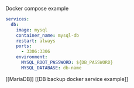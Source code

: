 Docker compose example
```yml
services:
  db:
    image: mysql
    container_name: mysql-db
    restart: always
    ports:
      - 3306:3306
    environment:
      MYSQL_ROOT_PASSWORD: ${DB_PASSWORD}
      MYSQL_DATABASE: db-name
```


[[MariaDB]]
[[DB backup docker service example]]